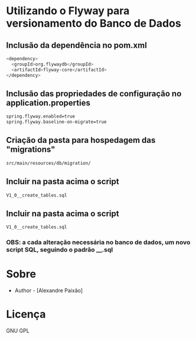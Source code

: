 # Utilizando o Flyway para versionamento do Banco de Dados

## Inclusão da dependência no pom.xml

```bash
<dependency>
  <groupId>org.flywaydb</groupId>
  <artifactId>flyway-core</artifactId>
</dependency>
```

## Inclusão das propriedades de configuração no application.properties

```bash
spring.flyway.enabled=true
spring.flyway.baseline-on-migrate=true
```

## Criação da pasta para hospedagem das "migrations"

```bash
src/main/resources/db/migration/
```

## Incluir na pasta acima o script

```bash
V1_0__create_tables.sql
```

## Incluir na pasta acima o script

```bash
V1_0__create_tables.sql
```

### OBS: a cada alteração necessária no banco de dados, um novo script SQL, seguindo o padrão <Prefix><Version>__<Description>.sql

# Sobre

- Author - [Alexandre Paixão]

# Licença

GNU GPL

